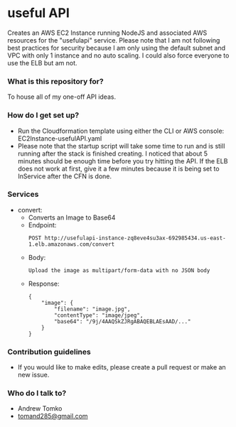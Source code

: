 # useful API #

Creates an AWS EC2 Instance running NodeJS and associated AWS resources for the "usefulapi" service. Please note that I am not following best practices for security because I am only using the default subnet and VPC with only 1 instance and no auto scaling. I could also force everyone to use the ELB but am not.

### What is this repository for? ###

To house all of my one-off API ideas.

### How do I get set up? ###

* Run the Cloudformation template using either the CLI or AWS console: EC2Instance-usefulAPI.yaml
* Please note that the startup script will take some time to run and is still running after the stack is finished creating. I noticed that about 5 minutes should be enough time before you try hitting the API. If the ELB does not work at first, give it a few minutes because it is being set to InService after the CFN is done.

### Services ###
* convert:
    * Converts an Image to Base64
    * Endpoint:
        ```
        POST http://usefulapi-instance-zq8eve4su3ax-692985434.us-east-1.elb.amazonaws.com/convert
        ```
    * Body:
        ```
        Upload the image as multipart/form-data with no JSON body
        ```
    * Response:
        ```
        {
            "image": {
                "filename": "image.jpg",
                "contentType": "image/jpeg",
                "base64": "/9j/4AAQSkZJRgABAQEBLAEsAAD/..."
            }
        }
        ```

### Contribution guidelines ###

* If you would like to make edits, please create a pull request or make an new issue.

### Who do I talk to? ###

* Andrew Tomko
* tomand285@gmail.com
